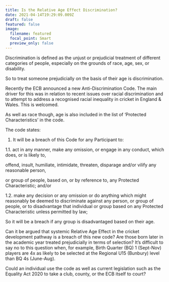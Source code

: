 ```yaml
---
title: Is the Relative Age Effect Discrimination?
date: 2021-04-14T19:29:09.009Z
draft: false
featured: false
image:
  filename: featured
  focal_point: Smart
  preview_only: false
---
```

Discrimination is defined as the unjust or prejudicial treatment of different categories of people, especially on the grounds of race, age, sex, or disability.



So to treat someone prejudicially on the basis of their age is discrimination.



Recently the ECB announced a new Anti-Discrimination Code. The main driver for this was in relation to recent issues over racial discrimination and to attempt to address a recognised racial inequality in cricket in England & Wales. This is welcomed.



As well as race though, age is also included in the list of ‘Protected Characteristics’ in the code.



The code states:



1. It will be a breach of this Code for any Participant to:

1.1. act in any manner, make any omission, or engage in any conduct, which does, or is likely to,

offend, insult, humiliate, intimidate, threaten, disparage and/or vilify any reasonable person,

or group of people, based on, or by reference to, any Protected Characteristic; and/or

1.2. make any decision or any omission or do anything which might reasonably be deemed to discriminate against any person, or group of people, or to disadvantage that individual or group based on any Protected Characteristic unless permitted by law;



So it will be a breach if any group is disadvantaged based on their age.



Can it be argued that systemic Relative Age Effect in the cricket development pathway is a breach of this new code? Are those born later in the academic year treated prejudicially in terms of selection? It’s difficult to say no to this question when, for example, Birth Quarter (BQ) 1 (Sept-Nov) players are 4x as likely to be selected at the Regional U15 (Bunbury) level than BQ 4s (June-Aug).



Could an individual use the code as well as current legislation such as the Equality Act 2020 to take a club, county, or the ECB itself to court?